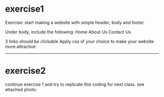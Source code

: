 # exercise1
Exercise: start making a website with simple header, body and footer. 

Under body, include the following:
Home
About Us
Contact Us 

3 links should be clickable
Apply css of your choice to make your website more attractive

___

# exercise2
continue exercise 1 and try to replicate this coding for next class. see attached photo:
